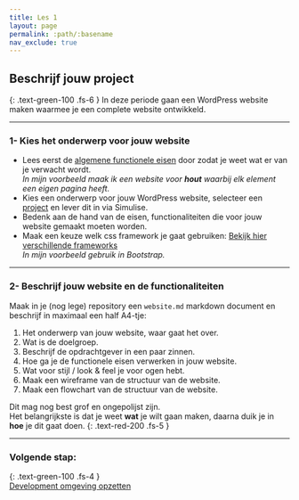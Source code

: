 ```yaml
---
title: Les 1
layout: page
permalink: :path/:basename
nav_exclude: true
---
```


## Beschrijf jouw project
{: .text-green-100 .fs-6 }
In deze periode gaan een WordPress website maken waarmee je een complete website ontwikkeld.

---
### 1- Kies het onderwerp voor jouw website
- Lees eerst de [algemene functionele eisen](../project_requirements) door zodat je weet wat er van je verwacht wordt.  
_In mijn voorbeeld maak ik een website voor **hout** waarbij elk element een eigen pagina heeft._
- Kies een onderwerp voor jouw WordPress website, selecteer een [project](../projecten) en lever dit in via Simulise.
- Bedenk aan de hand van de eisen, functionaliteiten die voor jouw website gemaakt moeten worden.
- Maak een keuze welk css framework je gaat gebruiken: [Bekijk hier verschillende frameworks](frameworks)  
_In mijn voorbeeld gebruik in Bootstrap._

---
### 2- Beschrijf jouw website en de functionaliteiten
Maak in je (nog lege) repository een `website.md` markdown document en beschrijf in maximaal een half A4-tje:
1. Het onderwerp van jouw website, waar gaat het over.
2. Wat is de doelgroep. 
3. Beschrijf de opdrachtgever in een paar zinnen.
4. Hoe ga je de functionele eisen verwerken in jouw website. 
5. Wat voor stijl / look & feel je voor ogen hebt.
6. Maak een wireframe van de structuur van de website.
7. Maak een flowchart van de structuur van de website.

Dit mag nog best grof en ongepolijst zijn.  
Het belangrijkste is dat je weet **wat** je wilt gaan maken, daarna duik je in **hoe** je dit gaat doen.
{: .text-red-200 .fs-5 }

---
### Volgende stap:
{: .text-green-100 .fs-4 }  
[Development omgeving opzetten](installatie)

